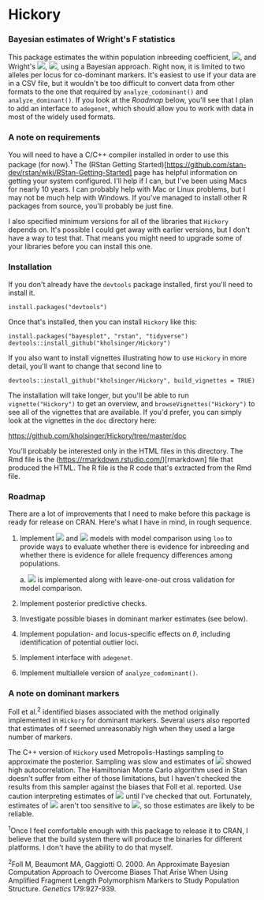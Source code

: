 # Hickory

### Bayesian estimates of Wright's F statistics

This package estimates the within population inbreeding coefficient,
<img src="https://render.githubusercontent.com/render/math?math=f">,
and Wright's <img
src="https://render.githubusercontent.com/render/math?math=F_{ST}">,
<img
src="https://render.githubusercontent.com/render/math?math=\theta">,
using a Bayesian approach. Right now, it is limited to two alleles per
locus for co-dominant markers. It's easiest to use if your data are in
a CSV file, but it wouldn't be too difficult to convert data from
other formats to the one that required by `analyze_codominant()` and
`analyze_dominant()`. If you look at the _Roadmap_ below, you'll see
that I plan to add an interface to `adegenet`, which should allow you
to work with data in most of the widely used formats.

### A note on requirements

You will need to have a C/C++ compiler installed in order to use this
package (for now).<sup>1</sup> The (RStan Getting
Started)[https://github.com/stan-dev/rstan/wiki/RStan-Getting-Started]
page has helpful information on getting your system configured. I'll
help if I can, but I've been using Macs for nearly 10 years. I can
probably help with Mac or Linux problems, but I may not be much help
with Windows. If you've managed to install other R packages from
source, you'll probably be just fine. 

I also specified minimum versions for all of the libraries that `Hickory`
depends on. It's possible I could get away with earlier versions, but
I don't have a way to test that. That means you might need to upgrade
some of your libraries before you can install this one.

### Installation

If you don't already have the `devtools` package installed, first
you'll need to install it.

```
install.packages("devtools")
```

Once that's installed, then you can install `Hickory` like this:

```
install.packages("bayesplot", "rstan", "tidyverse")
devtools::install_github("kholsinger/Hickory")
```

If you also want to install vignettes illustrating how to use
`Hickory` in more detail, you'll want to change that second line to

```
devtools::install_github("kholsinger/Hickory", build_vignettes = TRUE)
```

The installation will take longer, but you'll be able to run
`vignette("Hickory")` to get an overview, and
`browseVignettes("Hickory")` to see all of the vignettes that are
available. If you'd prefer, you can simply look at the vignettes in
the `doc` directory here: 

https://github.com/kholsinger/Hickory/tree/master/doc

You'll probably be interested only in the HTML files in this
directory. The Rmd file is the
(https://rmarkdown.rstudio.com/)[rmarkdown] file that produced the
HTML. The R file is the R code that's extracted from the Rmd file.

### Roadmap

There are a lot of improvements that I need to make before this
package is ready for release on CRAN. Here's what I have in mind, in
rough sequence. 

1. Implement <img
   src="https://render.githubusercontent.com/render/math?math=f=0">
   and 
   <img
   src="https://render.githubusercontent.com/render/math?math=\theta=0">
   models with model comparison using 
   `loo` to provide ways to evaluate whether there is evidence for
   inbreeding and whether there is evidence for allele frequency
   differences among populations.
   
	a. <img
   src="https://render.githubusercontent.com/render/math?math=f=0"> is
   implemented along with leave-one-out cross validation for model
   comparison. 
2. Implement posterior predictive checks.
3. Investigate possible biases in dominant marker estimates (see
   below). 
4. Implement population- and locus-specific effects on $\theta$,
   including identification of potential outlier loci.
5. Implement interface with `adegenet`.
6. Implement multiallele version of `analyze_codominant()`.

### A note on dominant markers

Foll et al.<sup>2</sup> identified biases associated with the method
originally implemented in `Hickory` for dominant markers. Several
users also reported that estimates of f seemed unreasonably high when
they used a large number of markers. 

The C++ version of `Hickory` used Metropolis-Hastings sampling to
approximate the posterior. Sampling was slow and estimates of <img
src="https://render.githubusercontent.com/render/math?math=\theta">
showed high autocorrelation. The Hamiltonian Monte Carlo algorithm
used in Stan doesn't suffer from either of those limitations, but I
haven't checked the results from this sampler against the biases that
Foll et al. reported. Use caution interpreting estimates of <img
src="https://render.githubusercontent.com/render/math?math=f"> until
I've checked that out. Fortunately, estimates of <img
src="https://render.githubusercontent.com/render/math?math=\theta">
aren't too sensitive to <img
src="https://render.githubusercontent.com/render/math?math=f">, so
those estimates are likely to be reliable.


<sup>1</sup>Once I feel comfortable enough with this package to release it
    to CRAN, I believe that the build system there will produce the
    binaries for different platforms. I don't have the ability to do
    that myself.
    
<sup>2</sup>Foll M, Beaumont MA, Gaggiotti O. 2000. An Approximate
    Bayesian Computation Approach to Overcome Biases That Arise When
    Using Amplified Fragment Length Polymorphism Markers to Study
    Population Structure. <em>Genetics</em> 179:927-939.     
